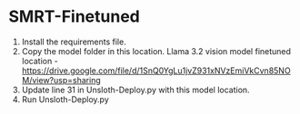 # SMRT-Finetuned

1. Install the requirements file.
2. Copy the model folder in this location. Llama 3.2 vision model finetuned location - https://drive.google.com/file/d/1SnQ0YgLu1jvZ931xNVzEmiVkCvn85NOM/view?usp=sharing
3. Update line 31 in Unsloth-Deploy.py with this model location.
4. Run Unsloth-Deploy.py
